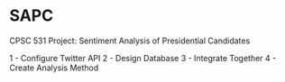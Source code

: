 # SAPC
CPSC 531 Project: Sentiment Analysis of Presidential Candidates

1 - Configure Twitter API
2 - Design Database
3 - Integrate Together
4 - Create Analysis Method